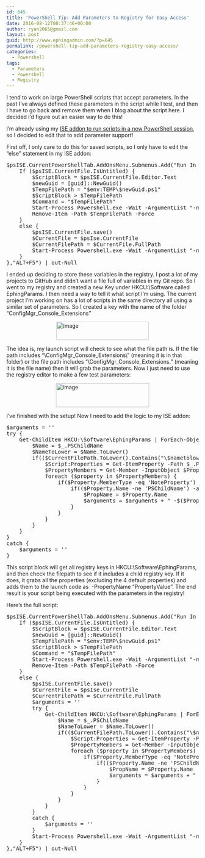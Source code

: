 ```yaml
---
id: 645
title: 'PowerShell Tip: Add Parameters to Registry for Easy Access'
date: 2016-08-12T00:37:46+00:00
author: ryan2065@gmail.com
layout: post
guid: http://www.ephingadmin.com/?p=645
permalink: /powershell-tip-add-parameters-registry-easy-access/
categories:
  - Powershell
tags:
  - Parameters
  - Powershell
  - Registry
---
```

I tend to work on large PowerShell scripts that accept parameters. In the past I’ve always defined these parameters in the script while I test, and then I have to go back and remove them when I blog about the script here. I decided I’d figure out an easier way to do this!

I’m already using my <a href="http://www.ephingadmin.com/run-wpf-powershell-scripts-in-the-ise-without-all-the-crashing/" target="_blank">ISE addon to run scripts in a new PowerShell session</a>, so I decided to edit that to add parameter support!

First off, I only care to do this for saved scripts, so I only have to edit the “else” statement in my ISE addon:

 
<pre class="lang:ps decode:true " >$psISE.CurrentPowerShellTab.AddOnsMenu.Submenus.Add("Run In New Window", {
    If ($psISE.CurrentFile.IsUntitled) {
        $ScriptBlock = $psISE.CurrentFile.Editor.Text
        $newGuid = [guid]::NewGuid()
        $TempFilePath = "$env:TEMP\$newGuid.ps1"
        $ScriptBlock &gt; $TempFilePath
        $Command = "$TempFilePath"
        Start-Process Powershell.exe -Wait -ArgumentList "-noexit","-ExecutionPolicy Bypass","-file $Command"
        Remove-Item -Path $TempFilePath -Force
    }
    else {
        $psISE.CurrentFile.save()
        $CurrentFile = $psIse.CurrentFile
        $CurrentFilePath = $CurrentFile.FullPath
        Start-Process Powershell.exe -Wait -ArgumentList "-noexit","-ExecutionPolicy Bypass","-file `"$CurrentFilePath`""
    }
},"ALT+F5") | out-Null</pre> 


I ended up deciding to store these variables in the registry. I post a lot of my projects to GitHub and didn’t want a file full of variables in my Git repo. So I went to my registry and created a new Key under HKCU:\Software called EphingParams. I then need a way to tell it what script I’m using. The current project I’m working on has a lot of scripts in the same directory all using a similar set of parameters. So I created a key with the name of the folder “ConfigMgr_Console_Extensions”

<a href="http://www.ephingadmin.com/wp-content/uploads/2016/08/image.png"><img style="background-image: none; float: none; padding-top: 0px; padding-left: 0px; margin-left: auto; display: block; padding-right: 0px; margin-right: auto; border: 0px;" title="image" src="http://www.ephingadmin.com/wp-content/uploads/2016/08/image_thumb.png" alt="image" width="242" height="48" border="0" /></a>

The idea is, my launch script will check to see what the file path is. If the file path includes “\ConfigMgr_Console_Extensions\” (meaning it is in that folder) or the file path includes “\ConfigMgr_Console_Extensions.” (meaning it is the file name) then it will grab the parameters. Now I just need to use the registry editor to make a few test parameters:

<a href="http://www.ephingadmin.com/wp-content/uploads/2016/08/image-1.png"><img style="background-image: none; float: none; padding-top: 0px; padding-left: 0px; margin-left: auto; display: block; padding-right: 0px; margin-right: auto; border: 0px;" title="image" src="http://www.ephingadmin.com/wp-content/uploads/2016/08/image_thumb-1.png" alt="image" width="244" height="63" border="0" /></a>

I’ve finished with the setup! Now I need to add the logic to my ISE addon:

 
<pre class="lang:ps decode:true " >$arguments = ''
try {
    Get-ChildItem HKCU:\Software\EphingParams | ForEach-Object {
        $Name = $_.PSChildName
        $NameToLower = $Name.ToLower()
        if(($CurrentFilePath.ToLower().Contains("\$nametolower\")) -or ($CurrentFilePath.ToLower().Contains("\$nametolower."))) {
            $Script:Properties = Get-ItemProperty -Path $_.PSPath
            $PropertyMembers = Get-Member -InputObject $Properties
            foreach ($property in $PropertyMembers) {
                if($Property.MemberType -eq 'NoteProperty') {
                    if(($Property.Name -ne 'PSChildName') -and ($Property.Name -ne 'PSParentPath') -and ($Property.Name -ne 'PSPath') -and ($Property.Name -ne 'PSProvider')) {
                        $PropName = $Property.Name
                        $arguments = $arguments + " -$($Property.Name) `"$($Properties.$PropName)`""
                    }
                }
            }
        }
    }
}
catch {
    $arguments = ''
}</pre> 


This script block will get all registry keys in HKCU:\Software\EphingParams, and then check the filepath to see if it includes a child registry key. If it does, it grabs all the properties (excluding the 4 default properties) and adds them to the launch code as  -PropertyName “PropertyValue”. The end result is your script being executed with the parameters in the registry!

Here’s the full script:

 
<pre class="lang:ps decode:true " >$psISE.CurrentPowerShellTab.AddOnsMenu.Submenus.Add("Run In New Window", {
    If ($psISE.CurrentFile.IsUntitled) {
        $ScriptBlock = $psISE.CurrentFile.Editor.Text
        $newGuid = [guid]::NewGuid()
        $TempFilePath = "$env:TEMP\$newGuid.ps1"
        $ScriptBlock &gt; $TempFilePath
        $Command = "$TempFilePath"
        Start-Process Powershell.exe -Wait -ArgumentList "-noexit","-ExecutionPolicy Bypass","-file $Command"
        Remove-Item -Path $TempFilePath -Force
    }
    else {
        $psISE.CurrentFile.save()
        $CurrentFile = $psIse.CurrentFile
        $CurrentFilePath = $CurrentFile.FullPath
        $arguments = ''
        try {
            Get-ChildItem HKCU:\Software\EphingParams | ForEach-Object {
                $Name = $_.PSChildName
                $NameToLower = $Name.ToLower()
                if(($CurrentFilePath.ToLower().Contains("\$nametolower\")) -or ($CurrentFilePath.ToLower().Contains("\$nametolower."))) {
                    $Script:Properties = Get-ItemProperty -Path $_.PSPath
                    $PropertyMembers = Get-Member -InputObject $Properties
                    foreach ($property in $PropertyMembers) {
                        if($Property.MemberType -eq 'NoteProperty') {
                            if(($Property.Name -ne 'PSChildName') -and ($Property.Name -ne 'PSParentPath') -and ($Property.Name -ne 'PSPath') -and ($Property.Name -ne 'PSProvider')) {
                                $PropName = $Property.Name
                                $arguments = $arguments + " -$($Property.Name) `"$($Properties.$PropName)`""
                            }
                        }
                    }
                }
            }
        }
        catch {
            $arguments = ''
        }
        Start-Process Powershell.exe -Wait -ArgumentList "-noexit","-ExecutionPolicy Bypass","-file `"$CurrentFilePath`" $arguments"
    }
},"ALT+F5") | out-Null</pre> 
